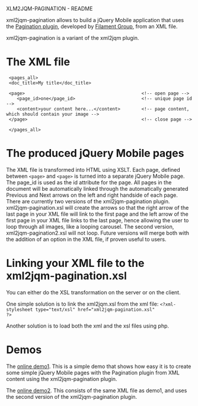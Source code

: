 XLM2JQM-PAGINATION - README

xml2jqm-pagination allows to build a jQuery Mobile application that uses the [Pagination plugin](http://filamentgroup.com/lab/jquery_mobile_pagination_plugin/), developed by [Filament Group](http://filamentgroup.com), from an XML file. 

xml2jqm-pagination is a variant of the xml2jqm plugin.

The XML file
============

     <pages_all>
     <doc_title>My title</doc_title>
     
     <page>                                            <!-- open page -->
        <page_id>one</page_id>                         <!-- unique page id -->
        <content>your content here...</content>        <!-- page content, which should contain your image -->
     </page>                                           <!-- close page -->
     
     </pages_all>


The produced jQuery Mobile pages
================================

The XML file is transformed into HTML using XSLT. Each page, defined between <code>&lt;page&gt;</code> and <code>&lt;page&gt;</code> is turned into a separate jQuery Mobile page.
The page_id is used as the id attribute for the page. All pages in the document will be automatically linked through the automatically generated Previous and Next arrows on the left and right handside of each page. 
There are currently two versions of the xml2jqm-pagination plugin. xml2jqm-pagination.xsl will create the arrows so that the right arrow of the last page in your XML file will link to the first page and the left arrow of the first page in your XML file links to the last page, hence allowing the user to loop through all images, like a looping carousel. 
The second version, xml2jqm-pagination2.xsl will not loop. Future versions will merge both with the addition of an option in the XML file, if proven useful to users. 

Linking your XML file to the xml2jqm-pagination.xsl
===================================================

You can either do the XSL transformation on the server or on the client. 

One simple solution is to link the xml2jqm.xsl from the xml file:
<code>&lt;?xml-stylesheet type="text/xsl" href="xml2jqm-pagination.xsl" ?&gt;</code>

Another solution is to load both the xml and the xsl files using php.

Demos
=====

The [online demo1](http://users.cscs.wmin.ac.uk/~coloma/jqm/page_jqm_pagination1.xml). This is a simple demo that shows how easy it is to create some simple jQuery Mobile pages with the Pagination plugin from XML content using the xml2jqm-pagination plugin. 

The [online demo2](http://users.cscs.wmin.ac.uk/~coloma/jqm/page_jqm_pagination2.xml). This consists of the same XML file as demo1, and uses the second version of the xml2jqm-pagination plugin. 
